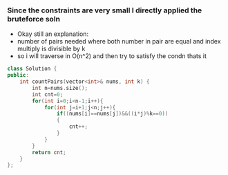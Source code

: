 ### Since the constraints are very small I directly applied the bruteforce soln
- Okay still an explanation:
- number of pairs needed where both number in pair are equal and index multiply is divisible by k
- so i will traverse in O(n^2) and then try to satisfy the condn thats it
```cpp
class Solution {
public:
    int countPairs(vector<int>& nums, int k) {
        int n=nums.size();
        int cnt=0;
        for(int i=0;i<n-1;i++){
            for(int j=i+1;j<n;j++){
                if((nums[i]==nums[j])&&((i*j)%k==0))
                {
                    cnt++;
                }
            }
        }
        return cnt;
    }
};
```